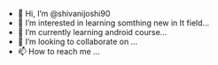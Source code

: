 - 👋 Hi, I’m @shivanijoshi90
- 👀 I’m interested in learning somthing new in It field...
- 🌱 I’m currently learning android course...
- 💞️ I’m looking to collaborate on ...
- 📫 How to reach me ...

<!---
shivanijoshi90/shivanijoshi90 is a ✨ special ✨ repository because its `README.md` (this file) appears on your GitHub profile.
You can click the Preview link to take a look at your changes.
--->
